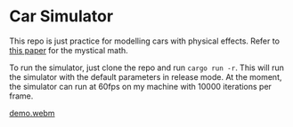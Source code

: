 # Car Simulator

This repo is just practice for modelling cars with physical effects. Refer to [this paper](https://gitlab.lrz.de/tum-cps/commonroad-vehicle-models/-/blob/master/vehicleModels_commonRoad.pdf)
for the mystical math.

To run the simulator, just clone the repo and run `cargo run -r`. This will run the simulator with the default parameters in release mode. At the moment, the simulator can run at 60fps on my machine
with 10000 iterations per frame.

 [demo.webm](https://user-images.githubusercontent.com/38300391/193742888-a3305908-53d2-4505-8ee8-baf6e18cd6d8.webm)
